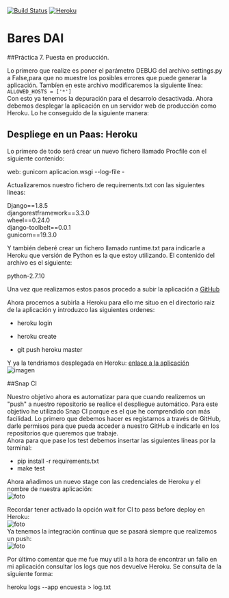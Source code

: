 [![Build Status](https://snap-ci.com/srmf9/Proyecto-IV/branch/master/build_image)](https://snap-ci.com/srmf9/Proyecto-IV/branch/master) [![Heroku](https://www.herokucdn.com/deploy/button.png)](http://dai-bares.herokuapp.com/)

# Bares DAI

##Práctica 7. Puesta en producción.

Lo primero que realize es poner el parámetro DEBUG del archivo settings.py a False,para que no muestre los posibles errores que puede generar la aplicación.
Tambíen  en este archivo modificaremos la siguiente línea:  
``ALLOWED_HOSTS = ['*']
``  
Con esto ya tenemos la depuración para el desarrolo desactivada. Ahora debemos desplegar la aplicación en un servidor web de producción como Heroku. Lo he conseguido de la siguiente manera:  
## Despliege en un Paas: Heroku  

Lo primero de todo será crear un nuevo fichero llamado Procfile con el siguiente contenido: 
 
web: gunicorn aplicacion.wsgi --log-file -  

Actualizaremos nuestro fichero de requirements.txt con las siguientes líneas:  

Django==1.8.5  
djangorestframework==3.3.0   
wheel==0.24.0  
django-toolbelt==0.0.1  
gunicorn==19.3.0  

Y también deberé crear un fichero llamado runtime.txt para indicarle a Heroku que versión de Python es la que estoy utilizando. El contenido del archivo es el siguiente:  

python-2.7.10  

Una vez que realizamos estos pasos procedo a subir la aplicación a [GitHub](https://github.com/srmf9/Bares.git)
 
 Ahora procemos a subirla a Heroku para ello me situo en el directorio raiz de la aplicación y introduzco las siguientes ordenes:    


* heroku login
* heroku create


* git push heroku master

Y ya la tendriamos desplegada en Heroku: [enlace a la aplicación](http://dai-bares.herokuapp.com/)    
![imagen](http://i1028.photobucket.com/albums/y349/Salva_Rueda/Captura%20de%20pantalla%20de%202015-11-30%20020029_zpsopmgr62l.png)

##Snap CI

Nuestro objetivo ahora es automatizar para que cuando realizemos un "push" a nuestro repositorio se realice el despliegue automático. Para este objetivo he utilizado Snap CI porque es el que he comprendido con más facilidad. 
Lo primero que debemos hacer es registarnos a través de GitHub, darle permisos para que pueda acceder a nuestro GitHub e indicarle en los repositorios que queremos que trabaje.   
Ahora para que pase los test debemos insertar las siguientes líneas por la terminal:  

* pip install -r requirements.txt   
* make test
 
Ahora añadimos un nuevo stage con las credenciales de Heroku y el nombre de nuestra aplicación:  
![foto](http://i1028.photobucket.com/albums/y349/Salva_Rueda/Captura%20de%20pantalla%20de%202015-11-30%20013710_zpsxbohqpcc.png)    

Recordar tener activado la opción wait for CI  to pass before  deploy en Heroku:  
![foto](http://i1028.photobucket.com/albums/y349/Salva_Rueda/7_4_zpsoo6veo9a.png)  
Ya tenemos la integración continua que se pasará siempre que realizemos un push:  
![foto](http://i1028.photobucket.com/albums/y349/Salva_Rueda/Captura%20de%20pantalla%20de%202015-11-30%20014357_zpsy9ftmkcr.png)  

Por último comentar que me fue muy util a la hora de encontrar un fallo en mi aplicación consultar los logs que nos devuelve Heroku. Se consulta de la siguiente forma:  
 
 heroku logs --app encuesta > log.txt
  